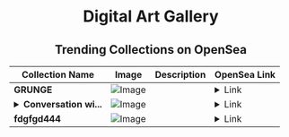 <div align="center">

# Digital Art Gallery

## Trending Collections on OpenSea

| Collection Name                       | Image                                                                                     | Description                       | OpenSea Link                                                                                          |
|---------------------------------------|-------------------------------------------------------------------------------------------|-----------------------------------|--------------------------------------------------------------------------------------------------------|
| **GRUNGE** | ![Image](https://i.seadn.io/s/raw/files/2578e417483e778c872cd96885bfc26e.jpg?w=500&auto=format?w=200&auto=format) |  | <details><summary>Link</summary>[GRUNGE](https://opensea.io/collection/grunge-7)</details> |
| **<details><summary>Conversation wi...</summary>Conversation with the masters</details>** | ![Image](https://i.seadn.io/s/raw/files/e2d0269571abf21ac4f42f74fb0bddf6.jpg?w=500&auto=format?w=200&auto=format) |  | <details><summary>Link</summary>[Conversation with the masters](https://opensea.io/collection/conversation-with-the-masters)</details> |
| **fdgfgd444** | ![Image](https://i.seadn.io/s/raw/files/d950bcb072471f56804641f68bad22de.jpg?w=500&auto=format?w=200&auto=format) |  | <details><summary>Link</summary>[fdgfgd444](https://opensea.io/collection/fdgfgd444)</details> |

</div>